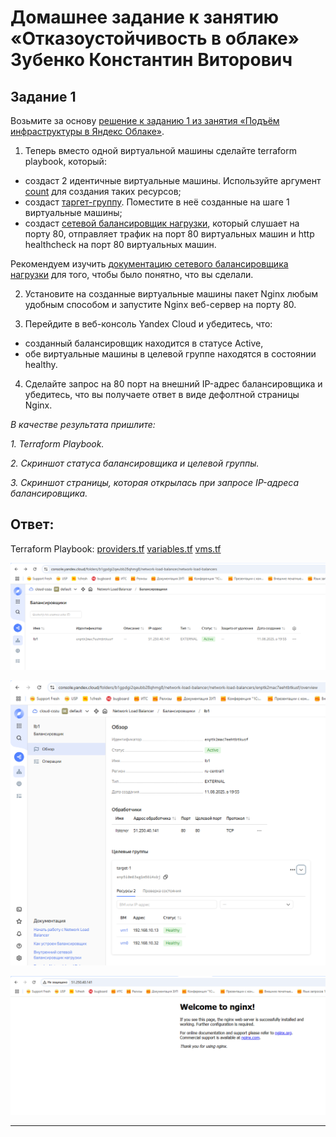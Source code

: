 # Домашнее задание к занятию «Отказоустойчивость в облаке» Зубенко Константин Виторович


## Задание 1 

Возьмите за основу [решение к заданию 1 из занятия «Подъём инфраструктуры в Яндекс Облаке»](https://github.com/netology-code/sdvps-homeworks/blob/main/7-03.md#задание-1).

1. Теперь вместо одной виртуальной машины сделайте terraform playbook, который:

- создаст 2 идентичные виртуальные машины. Используйте аргумент [count](https://www.terraform.io/docs/language/meta-arguments/count.html) для создания таких ресурсов;
- создаст [таргет-группу](https://registry.terraform.io/providers/yandex-cloud/yandex/latest/docs/resources/lb_target_group). Поместите в неё созданные на шаге 1 виртуальные машины;
- создаст [сетевой балансировщик нагрузки](https://registry.terraform.io/providers/yandex-cloud/yandex/latest/docs/resources/lb_network_load_balancer), который слушает на порту 80, отправляет трафик на порт 80 виртуальных машин и http healthcheck на порт 80 виртуальных машин.

Рекомендуем изучить [документацию сетевого балансировщика нагрузки](https://cloud.yandex.ru/docs/network-load-balancer/quickstart) для того, чтобы было понятно, что вы сделали.

2. Установите на созданные виртуальные машины пакет Nginx любым удобным способом и запустите Nginx веб-сервер на порту 80.

3. Перейдите в веб-консоль Yandex Cloud и убедитесь, что: 

- созданный балансировщик находится в статусе Active,
- обе виртуальные машины в целевой группе находятся в состоянии healthy.

4. Сделайте запрос на 80 порт на внешний IP-адрес балансировщика и убедитесь, что вы получаете ответ в виде дефолтной страницы Nginx.

*В качестве результата пришлите:*

*1. Terraform Playbook.*

*2. Скриншот статуса балансировщика и целевой группы.*

*3. Скриншот страницы, которая открылась при запросе IP-адреса балансировщика.*

## Ответ:

Terraform Playbook:
[ providers.tf](https://github.com/konstanin-zubenko/terraform-Yandex-Network-Load-Balancer/blob/main/providers.tf)
[ variables.tf](https://github.com/konstanin-zubenko/terraform-Yandex-Network-Load-Balancer/blob/main/variables.tf)
[ vms.tf](https://github.com/konstanin-zubenko/terraform-Yandex-Network-Load-Balancer/blob/main/vms.tf)

![Скриншот статуса балансировщика и целевой группы](https://github.com/konstanin-zubenko/terraform-Yandex-Network-Load-Balancer/blob/main/img/100.png)

![Скриншот статуса балансировщика и целевой группы](https://github.com/konstanin-zubenko/terraform-Yandex-Network-Load-Balancer/blob/main/img/101.png)

![Скриншот страницы, которая открылась при запросе IP-адреса балансировщика](https://github.com/konstanin-zubenko/terraform-Yandex-Network-Load-Balancer/blob/main/img/102.png)



---
